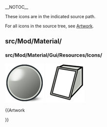 \_\_NOTOC\_\_  

These icons are in the indicated source path.

For all icons in the source tree, see [Artwork](Artwork.md).

## src/Mod/Material/

### src/Mod/Material/Gui/Resources/Icons/

 ![](images/preview-rendered.svg ) ![](images/preview-vector.svg )


{{Artwork

}}
